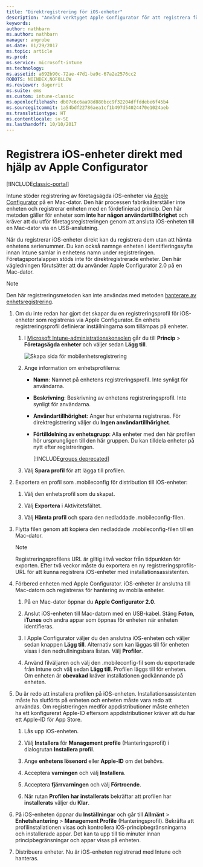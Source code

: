 ```yaml
---
title: "Direktregistrering för iOS-enheter"
description: "Använd verktyget Apple Configurator för att registrera företagsägda iOS-enheter direkt med en fördefinierade princip genom att ansluta dem via USB till en Mac-dator."
keywords: 
author: nathbarn
ms.author: nathbarn
manager: angrobe
ms.date: 01/29/2017
ms.topic: article
ms.prod: 
ms.service: microsoft-intune
ms.technology: 
ms.assetid: a692b90c-72ae-47d1-ba9c-67a2e2576cc2
ROBOTS: NOINDEX,NOFOLLOW
ms.reviewer: dagerrit
ms.suite: ems
ms.custom: intune-classic
ms.openlocfilehash: db07c6c6aa98d880bcc9f32204dffddebe6f45b4
ms.sourcegitcommit: 1a54bdf22786aea1cf1b497d54024470e1024aeb
ms.translationtype: HT
ms.contentlocale: sv-SE
ms.lasthandoff: 10/10/2017
---
```

# <a name="directly-enroll-ios-devices-by-using-apple-configurator"></a>Registrera iOS-enheter direkt med hjälp av Apple Configurator

[!INCLUDE[classic-portal](../includes/classic-portal.md)]

Intune stöder registrering av företagsägda iOS-enheter via [Apple Configurator](http://go.microsoft.com/fwlink/?LinkId=518017) på en Mac-dator. Den här processen fabriksåterställer inte enheten och registrerar enheten med en fördefinierad princip. Den här metoden gäller för enheter som **inte har någon användartillhörighet** och kräver att du utför företagsregistreringen genom att ansluta iOS-enheten till en Mac-dator via en USB-anslutning.

När du registrerar iOS-enheter direkt kan du registrera dem utan att hämta enhetens serienummer. Du kan också namnge enheten i identifieringssyfte innan Intune samlar in enhetens namn under registreringen. Företagsportalappen stöds inte för direktregistrerade enheter. Den här vägledningen förutsätter att du använder Apple Configurator 2.0 på en Mac-dator.

>[!NOTE]
>Den här registreringsmetoden kan inte användas med metoden [hanterare av enhetsregistrering](enroll-corporate-owned-devices-with-the-device-enrollment-manager-in-microsoft-intune.md).

1.  Om du inte redan har gjort det skapar du en registreringsprofil för iOS-enheter som registreras via Apple Configurator. En enhets registreringsprofil definierar inställningarna som tillämpas på enheter.

    1.  I [Microsoft Intune-administrationskonsolen](https://manage.microsoft.com) går du till **Princip** &gt; **Företagsägda enheter** och väljer sedan **Lägg till**.

        ![Skapa sida för mobilenhetsregistrering](../media/pol-sa-corp-enroll.png)

    2.  Ange information om enhetsprofilerna:

        -   **Namn**: Namnet på enhetens registreringsprofil. Inte synligt för användarna.

        -   **Beskrivning**: Beskrivning av enhetens registreringsprofil. Inte synligt för användarna.

        -   **Användartillhörighet**: Anger hur enheterna registreras. För direktregistrering väljer du **Ingen användartillhörighet**.

        -   **Förtilldelning av enhetsgrupp**: Alla enheter med den här profilen hör ursprungligen till den här gruppen. Du kan tilldela enheter på nytt efter registreringen.

            [!INCLUDE[groups deprecated](../includes/group-deprecation.md)]

    3.  Välj **Spara profil** för att lägga till profilen.

5.  Exportera en profil som .mobileconfig för distribution till iOS-enheter:

    1.   Välj den enhetsprofil som du skapat.

    2.   Välj **Exportera** i Aktivitetsfältet.

    3.   Välj **Hämta profil** och spara den nedladdade .mobileconfig-filen.

6.  Flytta filen genom att kopiera den nedladdade .mobileconfig-filen till en Mac-dator.
    > [!NOTE]
    > Registreringsprofilens URL är giltig i två veckor från tidpunkten för exporten. Efter två veckor måste du exportera en ny registreringsprofils-URL för att kunna registrera iOS-enheter med installationsassistenten.

7.  Förbered enheten med Apple Configurator. iOS-enheter är anslutna till Mac-datorn och registreras för hantering av mobila enheter.

    1.  På en Mac-dator öppnar du **Apple Configurator 2.0**.

    2.  Anslut iOS-enheten till Mac-datorn med en USB-kabel. Stäng **Foton**, **iTunes** och andra appar som öppnas för enheten när enheten identifieras.

    3.  I Apple Configurator väljer du den anslutna iOS-enheten och väljer sedan knappen **Lägg till**. Alternativ som kan läggas till för enheten visas i den nedrullningsbara listan. Välj **Profiler**.

    4.  Använd filväljaren och välj den .mobileconfig-fil som du exporterade från Intune och välj sedan **Lägg till**. Profilen läggs till för enheten.  Om enheten är **obevakad** kräver installationen godkännande på enheten.

8.  Du är redo att installera profilen på iOS-enheten. Installationsassistenten måste ha slutförts på enheten och enheten måste vara redo att användas. Om registreringen medför appdistributioner måste enheten ha ett konfigurerat Apple-ID eftersom appdistributioner kräver att du har ett Apple-ID för App Store.

    1.  Lås upp iOS-enheten.

    2.  Välj **Installera** för **Management profile** (Hanteringsprofil) i dialogrutan **Installera profil**.

    3.  Ange **enhetens lösenord** eller **Apple-ID** om det behövs.

    4.  Acceptera **varningen** och välj **Installera**.

    5.  Acceptera **fjärrvarningen** och välj **Förtroende**.

    6.  När rutan **Profilen har installerats** bekräftar att profilen har **installerats** väljer du **Klar**.

9.  På iOS-enheten öppnar du **Inställningar** och går till **Allmänt** &gt; **Enhetshantering** &gt; **Management Profile** (Hanteringsprofil). Bekräfta att profilinstallationen visas och kontrollera iOS-principbegränsningarna och installerade appar. Det kan ta upp till tio minuter innan principbegränsningar och appar visas på enheten.

10.  Distribuera enheter. Nu är iOS-enheten registrerad med Intune och hanteras.
